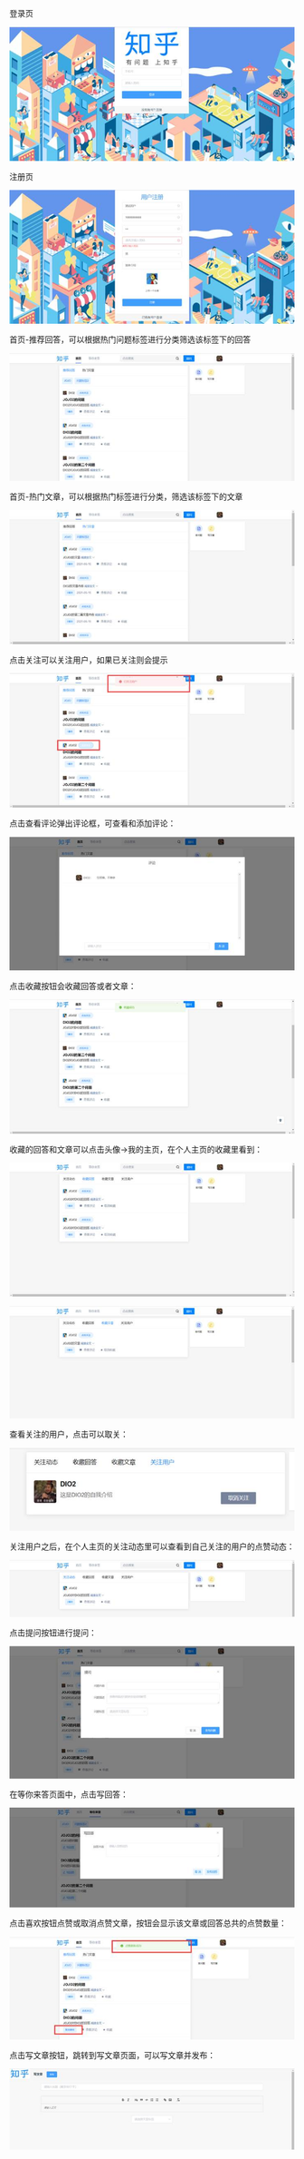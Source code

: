 登录页

![img](web端界面展示.assets/clip_image002.jpg)

注册页

![img](web端界面展示.assets/clip_image004.jpg)

首页-推荐回答，可以根据热门问题标签进行分类筛选该标签下的回答

![img](web端界面展示.assets/clip_image006.jpg)

 

 

 

首页-热门文章，可以根据热门标签进行分类，筛选该标签下的文章

![img](web端界面展示.assets/clip_image008.jpg)

点击关注可以关注用户，如果已关注则会提示

![img](web端界面展示.assets/clip_image010.jpg)

点击查看评论弹出评论框，可查看和添加评论：

![img](web端界面展示.assets/clip_image012.jpg)

 

 

点击收藏按钮会收藏回答或者文章：

![img](web端界面展示.assets/clip_image014.jpg)

收藏的回答和文章可以点击头像->我的主页，在个人主页的收藏里看到：

![img](web端界面展示.assets/clip_image016.jpg)

![img](web端界面展示.assets/clip_image018.jpg)

 

 

 

 

 

查看关注的用户，点击可以取关：

![img](web端界面展示.assets/clip_image020.jpg)

关注用户之后，在个人主页的关注动态里可以查看到自己关注的用户的点赞动态：

![img](web端界面展示.assets/clip_image022.jpg)

点击提问按钮进行提问：

![img](web端界面展示.assets/clip_image024.jpg)

在等你来答页面中，点击写回答：

![img](web端界面展示.assets/clip_image026.jpg)

点击喜欢按钮点赞或取消点赞文章，按钮会显示该文章或回答总共的点赞数量：

![img](web端界面展示.assets/clip_image028.jpg)

 

点击写文章按钮，跳转到写文章页面，可以写文章并发布：

![img](web端界面展示.assets/clip_image030.jpg)